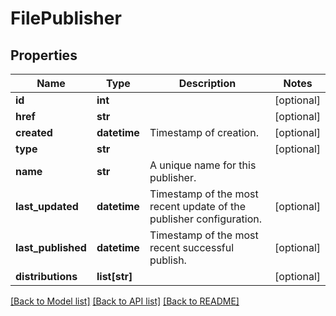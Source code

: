 # FilePublisher

## Properties
Name | Type | Description | Notes
------------ | ------------- | ------------- | -------------
**id** | **int** |  | [optional] 
**href** | **str** |  | [optional] 
**created** | **datetime** | Timestamp of creation. | [optional] 
**type** | **str** |  | [optional] 
**name** | **str** | A unique name for this publisher. | 
**last_updated** | **datetime** | Timestamp of the most recent update of the publisher configuration. | [optional] 
**last_published** | **datetime** | Timestamp of the most recent successful publish. | [optional] 
**distributions** | **list[str]** |  | [optional] 

[[Back to Model list]](../README.md#documentation-for-models) [[Back to API list]](../README.md#documentation-for-api-endpoints) [[Back to README]](../README.md)


